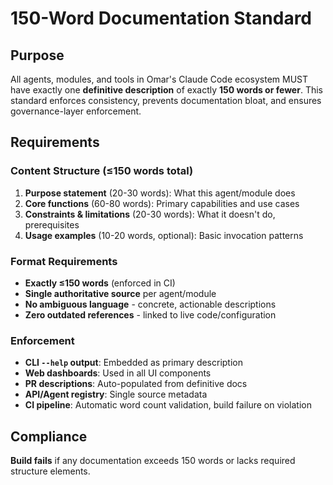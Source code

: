 # 150-Word Documentation Standard

## Purpose

All agents, modules, and tools in Omar's Claude Code ecosystem MUST have exactly one **definitive description** of exactly **150 words or fewer**. This standard enforces consistency, prevents documentation bloat, and ensures governance-layer enforcement.

## Requirements

### Content Structure (≤150 words total)

1. **Purpose statement** (20-30 words): What this agent/module does
2. **Core functions** (60-80 words): Primary capabilities and use cases  
3. **Constraints & limitations** (20-30 words): What it doesn't do, prerequisites
4. **Usage examples** (10-20 words, optional): Basic invocation patterns

### Format Requirements

- **Exactly ≤150 words** (enforced in CI)
- **Single authoritative source** per agent/module
- **No ambiguous language** - concrete, actionable descriptions
- **Zero outdated references** - linked to live code/configuration

### Enforcement

- **CLI `--help` output**: Embedded as primary description
- **Web dashboards**: Used in all UI components
- **PR descriptions**: Auto-populated from definitive docs
- **API/Agent registry**: Single source metadata
- **CI pipeline**: Automatic word count validation, build failure on violation

## Compliance

**Build fails** if any documentation exceeds 150 words or lacks required structure elements.